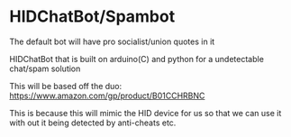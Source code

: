 # HIDChatBot/Spambot
The default bot will have pro socialist/union quotes in it 

HIDChatBot that is built on arduino(C) and python for a undetectable chat/spam solution


This will be based off the duo: https://www.amazon.com/gp/product/B01CCHRBNC

This is because this will mimic the HID device for us so that we can use it with out it being detected by anti-cheats etc.
